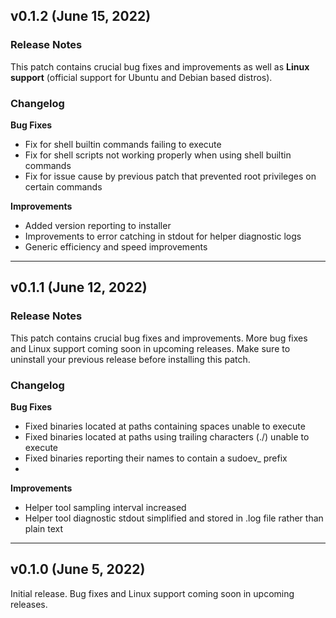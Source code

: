 ## v0.1.2 (June 15, 2022)
### Release Notes
This patch contains crucial bug fixes and improvements as well as **Linux support** (official support for Ubuntu and Debian based distros).
### Changelog
**Bug Fixes**
- Fix for shell builtin commands failing to execute
- Fix for shell scripts not working properly when using shell builtin commands
- Fix for issue cause by previous patch that prevented root privileges on certain commands

**Improvements**
- Added version reporting to installer
- Improvements to error catching in stdout for helper diagnostic logs
- Generic efficiency and speed improvements

___

## v0.1.1 (June 12, 2022)
### Release Notes

This patch contains crucial bug fixes and improvements. More bug fixes and Linux support coming soon in upcoming releases. Make sure to uninstall your previous release before installing this patch.

### Changelog

**Bug Fixes**

- Fixed binaries located at paths containing spaces unable to execute
- Fixed binaries located at paths using trailing characters (./) unable to execute
- Fixed binaries reporting their names to contain a sudoev_ prefix
- 
**Improvements**

- Helper tool sampling interval increased
- Helper tool diagnostic stdout simplified and stored in .log file rather than plain text

___

## v0.1.0 (June 5, 2022)
Initial release. Bug fixes and Linux support coming soon in upcoming releases.
